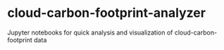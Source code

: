# cloud-carbon-footprint-analyzer

Jupyter notebooks for quick analysis and visualization of cloud-carbon-footprint data
